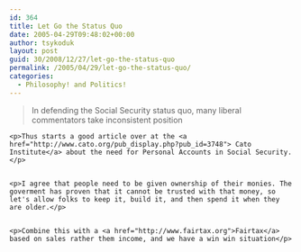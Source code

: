 ```yaml
---
id: 364
title: Let Go the Status Quo
date: 2005-04-29T09:48:02+00:00
author: tsykoduk
layout: post
guid: 30/2008/12/27/let-go-the-status-quo
permalink: /2005/04/29/let-go-the-status-quo/
categories:
  - Philosophy! and Politics!
---
```

<blockquote>In defending the Social Security status quo, many liberal commentators take inconsistent position</blockquote>

	<p>Thus starts a good article over at the <a href="http://www.cato.org/pub_display.php?pub_id=3748"> Cato Institute</a> about the need for Personal Accounts in Social Security.</p>


	<p>I agree that people need to be given ownership of their monies. The goverment has proven that it cannot be trusted with that money, so let's allow folks to keep it, build it, and then spend it when they are older.</p>


	<p>Combine this with a <a href="http://www.fairtax.org">Fairtax</a> based on sales rather them income, and we have a win win situation</p>